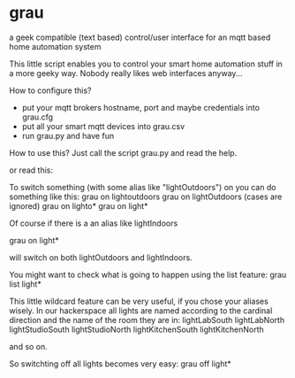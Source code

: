 # grau
a geek compatible (text based) control/user interface for an mqtt based home automation system

This little script enables you to control your smart home automation stuff in a more geeky way. Nobody really likes web interfaces anyway...

How to configure this?
- put your mqtt brokers hostname, port and maybe credentials into grau.cfg
- put all your smart mqtt devices into grau.csv
- run grau.py and have fun

How to use this?
Just call the script grau.py and read the help.

or read this:

To switch something (with some alias like "lightOutdoors") on you can do something like this:
grau on lightoutdoors
grau on lightOutdoors (cases are ignored)
grau on lighto\*
grau on light\*

Of course if there is a an alias like lightIndoors

grau on light\* 

will switch on both lightOutdoors and lightIndoors.

You might want to check what is going to happen using the list feature:
grau list light\*

This little wildcard feature can be very useful, if you chose your aliases wisely.
In our hackerspace all lights are named according to the cardinal direction and the name of the room they are in:
lightLabSouth
lightLabNorth
lightStudioSouth
lightStudioNorth
lightKitchenSouth
lightKitchenNorth

and so on.

So switchting off all lights becomes very easy:
grau off light\*
